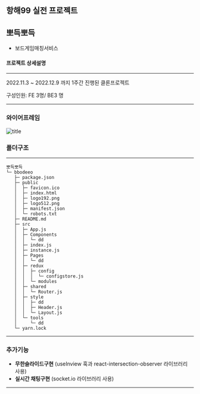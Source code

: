 ## 항해99 실전 프로젝트
## **뽀득뽀득**

- 보드게임매칭서비스
#### 프로젝트 상세설명
---
2022.11.3 ~ 2022.12.9 까지 1주간 진행된 클론프로젝트

구성인원: FE 3명/ BE3 명

---
### 와이어프레임 
![title](https://user-images.githubusercontent.com/113953473/200090161-2c26b55d-dbe7-497f-803f-2f816bf65372.png)   

### 폴더구조
---
```
뽀득뽀득
└─ bbodeeo
   ├─ package.json
   ├─ public
   │  ├─ favicon.ico
   │  ├─ index.html
   │  ├─ logo192.png
   │  ├─ logo512.png
   │  ├─ manifest.json
   │  └─ robots.txt
   ├─ README.md
   ├─ src
   │  ├─ App.js
   │  ├─ Components
   │  │  └─ dd
   │  ├─ index.js
   │  ├─ instance.js
   │  ├─ Pages
   │  │  └─ dd
   │  ├─ redux
   │  │  ├─ config
   │  │  │  └─ configstore.js
   │  │  └─ modules
   │  ├─ shared
   │  │  └─ Router.js
   │  ├─ style
   │  │  ├─ dd
   │  │  ├─ Header.js
   │  │  └─ Layout.js
   │  └─ tools
   │     └─ dd
   └─ yarn.lock

```

  

---
### 추가기능

- **무한슬라이드구현** (useInview 훅과 react-intersection-observer 라이브러리 사용)
- **실시간 채팅구현** (socket.io 라이브러리 사용)

---
